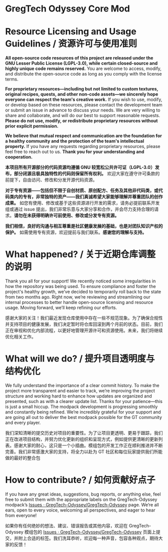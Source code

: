 # GregTech Odyssey Core Mod
# **Resource Licensing and Usage Guidelines / 资源许可与使用准则**

**All open-source code resources of this project are released under the GNU Lesser Public License (LGPL-3.0), while certain closed-source and highly unique code remains reserved.** You are welcome to access, modify, and distribute the open-source code as long as you comply with the license terms.

**For proprietary resources—including but not limited to custom textures, original recipes, quests, and other non-code assets—we sincerely hope everyone can respect the team's creative work.** If you wish to use, modify, or develop based on these resources, please contact the development team or submit an issue in advance to discuss your needs. We are very willing to share and collaborate, and will do our best to support reasonable requests. **Please do not use, modify, or redistribute proprietary resources without prior explicit permission.**

**We believe that mutual respect and communication are the foundation for a healthy community and the protection of the team's intellectual property.** If you have any requests regarding proprietary resources, please feel free to reach out to us. **Thank you for your understanding and cooperation.**

**本项目所有开源部分的代码资源均遵循 GNU 较宽松公共许可证（LGPL-3.0）发布，部分闭源且极具独特性的代码则保留所有权利。** 欢迎大家在遵守许可条款的前提下，自由访问、修改和分发开源代码资源。

**对于专有资源——包括但不限于自创材质、原创配方、任务及其他非代码类，或代码类内的专有，非常独特的资产——我们真诚希望大家能够理解并尊重团队的创作成果。** 如您有使用、修改或基于这些资源进行开发的需求，请务必提前联系开发组或通过 issue 提出，我们非常乐意与大家分享和合作，并会尽力支持合理的请求。**请勿在未获得明确许可前使用、修改或分发专有资源。**

**我们相信，良好的沟通与相互尊重是社区健康发展的基础，也是对团队知识产权的保护。** 如需使用专有资源，欢迎提前与我们联系。**感谢您的理解与支持。**

# **What happened? / 关于近期仓库调整的说明**

Thank you all for your support! We recently noticed some irregularities in how the repository was being used. To ensure compliance and foster the project's healthy growth, we’ve decided to temporarily roll back to the state from two months ago. Right now, we’re reviewing and streamlining our internal processes to better handle open-source licensing and resource usage. Moving forward, we’ll keep refining our efforts.

感谢大家的关注！我们最近发现仓库使用中存在一些不规范现象。为了确保合规性并支持项目的健康发展，我们决定暂时将仓库回滚到两个月前的状态。目前，我们正在审视和优化内部流程，以更好地管理开源许可和资源使用。未来，我们将继续优化相关工作。

# **What will we do? / 提升项目透明度与结构优化**

We fully understand the importance of a clear commit history. To make the project more transparent and easier to track, we’re improving the project structure and working hard to enhance how updates are organized and presented, such as with a clearer update list. Thanks for your patience—this is just a small hiccup. The modpack development is progressing smoothly and constantly being refined. We’re incredibly grateful for your support and are going all out to deliver the best modpack possible for the GT community and every player.

我们深知清晰的提交历史对项目的重要性。为了让项目更透明、更易于跟踪，我们正在改进项目结构，并努力优化更新的组织和呈现方式，例如提供更清晰的更新列表。感谢大家的耐心，这只是一个小插曲。模组包的开发工作正在顺利推进并不断完善。我们非常感激大家的支持，将全力以赴为 GT 社区和每位玩家提供我们所能做的最好的整合包

# **How to contribute? / 如何贡献好点子**

If you have any great ideas, suggestions, bug reports, or anything else, feel free to submit them with the appropriate labels on the GregTech-Odyssey modpack’s [Issues · GregTech-Odyssey/GregTech-Odyssey](https://github.com/GregTech-Odyssey/GregTech-Odyssey/issues) page. We’re all ears, open to every voice, welcoming all perspectives, and eager to hear from everyone!

如果你有任何绝妙的想法、建议、错误报告或其他内容，欢迎在 GregTech-Odyssey 模组包的 [Issues · GregTech-Odyssey/GregTech-Odyssey](https://github.com/GregTech-Odyssey/GregTech-Odyssey/issues) 页面上提交，并附上合适的标签。我们洗耳恭听，欢迎每一种声音，包容各种观点，期待大家的反馈！



